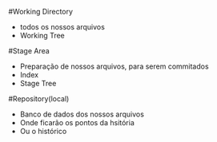 #Working Directory
- todos os nossos arquivos
- Working Tree

#Stage Area
- Preparação de nossos arquivos, para serem commitados
- Index 
- Stage Tree

#Repository(local)
- Banco de dados dos nossos arquivos 
- Onde ficarão os pontos da hsitória
- Ou o histórico
